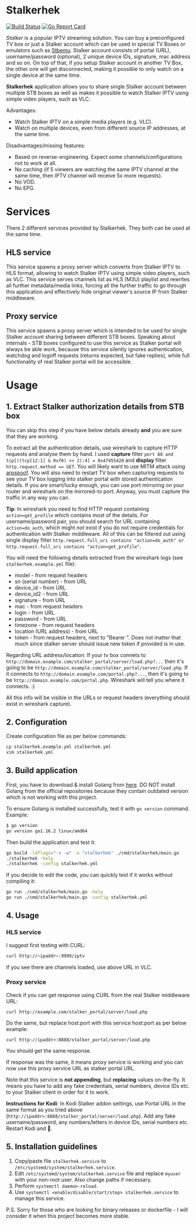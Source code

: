 # Stalkerhek

[![Build Status](https://travis-ci.com/erkexzcx/stalkerhek.svg?branch=master)](https://travis-ci.com/erkexzcx/stalkerhek) 
[![Go Report Card](https://goreportcard.com/badge/github.com/erkexzcx/stalkerhek)](https://goreportcard.com/report/github.com/erkexzcx/stalkerhek)

*Stalker* is a popular IPTV streaming solution. You can buy a preconfigured TV box or just a Stalker account which can be used in special TV Boxes or emulators such as [Stbemu](https://play.google.com/store/search?q=StbEmu). Stalker account consists of portal (URL), username/password (optional), 2 unique device IDs, signature, mac address and so on. On top of that, if you setup Stalker account in another TV Box, the other one will get disconnected, making it possible to only watch on a single device at the same time.

**Stalkerhek** application allows you to share single Stalker account between multiple STB boxes as well as makes it possible to watch Stalker IPTV using simple video players, such as VLC.

Advantages:
* Watch Stalker IPTV on a simple media players (e.g. VLC).
* Watch on multiple devices, even from different source IP addresses, at the same time.

Disadvantages/missing features:
* Based on reverse-engineering. Expect some channels/configurations not to work at all.
* No caching (if 5 viewers are watching the same IPTV channel at the same time, then IPTV channel will receive 5x more requests).
* No VOD.
* No EPG.

# Services

There 2 different services provided by Stalkerhek. They both can be used at the same time.

## HLS service

This service spawns a proxy server which converts from Stalker IPTV to HLS format, allowing to watch Stalker IPTV using simple video players, such as VLC. This service serves channels list as HLS (M3U) playlist and rewrites all further metadata/media links, forcing all the further traffic to go through this application and effectively hide original viewer's source IP from Stalker middleware.

## Proxy service

This service spawns a proxy server which is intended to be used for single Stalker account sharing between different STB boxes. Speaking about internals - STB boxes configured to use this service as Stalker portal will always be able work, because this service silently ignores authentication, watchdog and logoff requests (returns expected, but fake replies), while full functionality of real Stalker portal will be accessible.

# Usage

## 1. Extract Stalker authorization details from STB box

You can skip this step if you have below details already **and** you are sure that they are working.

To extract all the authentication details, use wireshark to capture HTTP requests and analyse them by hand. I used **capture** filter `port 80 and tcp[((tcp[12:1] & 0xf0) >> 2):4] = 0x47455420` and **display** filter `http.request.method == GET`. You will likely want to use MITM attack using [arpspoof](https://www.irongeek.com/i.php?page=security/arpspoof). You will also need to restart TV box when capturing requests to see your TV box logging into stalker portal with stored authentication details. If you are smart/lucky enough, you can use port mirroring on your router and wireshark on the mirrored-to port. Anyway, you must capture the traffic in any way you can.

**Tip**: In wireshark you need to find HTTP request containing `action=get_profile` which contains most of the details. For username/password pair, you should search for URL containing `action=do_auth`, which might *not* exist if you do not require credentials for authentication with Stalker middleware. All of this can be filtered out using single display filter `http.request.full_uri contains "action=do_auth" or http.request.full_uri contains "action=get_profile"`.

You will need the following details extracted from the wireshark logs (see `stalkerhek.example.yml` file):
* model - from request headers
* sn (serial number) - from URL
* device_id - from URL
* device_id2 - from URL
* signature - from URL
* mac - from request headers
* login - from URL
* password - from URL
* timezone - from request headers
* location (URL address) - from URL
* token - from request headers, next to "Bearer ". Does not matter that much since stalker server should issue new token if provided is in use.

Regarding URL address/location: If your tv box connets to `http://domain.example.com/stalker_portal/server/load.php?...` then it's going to be `http://domain.example.com/stalker_portal/server/load.php`. If it connects to `http://domain.example.com/portal.php?...`, then it's going to be `http://domain.example.com/portal.php`. Wireshark will tell you where it connects. :)

All this info will be visible in the URLs or request headers (everything should exist in wireshark capture).

## 2. Configuration

Create configuration file as per below commands:

```bash
cp stalkerhek.example.yml stalkerhek.yml
vim stalkerhek.yml
```

## 3. Build application

First, you have to download & install Golang from [here](https://golang.org/doc/install). DO NOT install Golang from the official repositories because they contain outdated version which is not working with this project.

To ensure Golang is installed successfully, test it with `go version` command. Example:
```bash
$ go version
go version go1.16.2 linux/amd64
```

Then build the application and test it:
```bash
go build -ldflags="-s -w" -o "stalkerhek" ./cmd/stalkerhek/main.go
./stalkerhek -help
./stalkerhek -config stalkerhek.yml
```

If you decide to edit the code, you can quickly test if it works without compiling it:
```bash
go run ./cmd/stalkerhek/main.go -help
go run ./cmd/stalkerhek/main.go -config stalkerhek.yml
```

## 4. Usage

### HLS service

I suggest first testing with CURL:
```bash
curl http://<ipaddr>:9999/iptv
```

If you see there are channels loaded, use above URL in VLC.

### Proxy service

Check if you can get response using CURL from the real Stalker middleware URL:
```
curl http://example.com/stalker_portal/server/load.php
```

Do the same, but replace host:port with this service host:port as per below example:
```
curl http://ipaddr>:8888/stalker_portal/server/load.php
```

You should get the same response.

If response was the same, it means proxy service is working and you can now use this proxy service URL as stalker portal URL.

Note that this service is **not appending**, but **replacing** values on-the-fly. It means you have to add any fake credentials, serial numbers, device IDs etc. to your Stalker client in order for it to work.

**Instructions for Kodi**: In Kodi Stalker addon settings, use Portal URL in the same format as you tried above (`http://ipaddr>:8888/stalker_portal/server/load.php`). Add any fake username/password, any numbers/letters in device IDs, serial numbers etc. Restart Kodi and :tada:.

## 5. Installation guidelines

1. Copy/paste file `stalkerhek.service` to `/etc/systemd/system/stalkerhek.service`.
2. Edit `/etc/systemd/system/stalkerhek.service` file and replace `myuser` with your non-root user. Also change paths if necessary.
3. Perform `systemctl daemon-reload`.
4. Use `systemctl <enable/disable/start/stop> stalkerhek.service` to manage this service.

P.S. Sorry for those who are looking for binary releases or dockerfile - I will consider it when this project becomes more stable.
